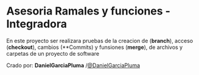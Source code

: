 # Asesoria Ramales y funciones - Integradora

En este proyecto ser realizara pruebas de la creacion de (**branch**), acceso (**checkout**), cambios (**Commits) y funsiones (**merge**), de archivos y carpetas de un proyecto de software

Crado por: **DanielGarciaPluma** /[@DanielGarciaPluma](https://github.com/DanielGarciaPluma)
